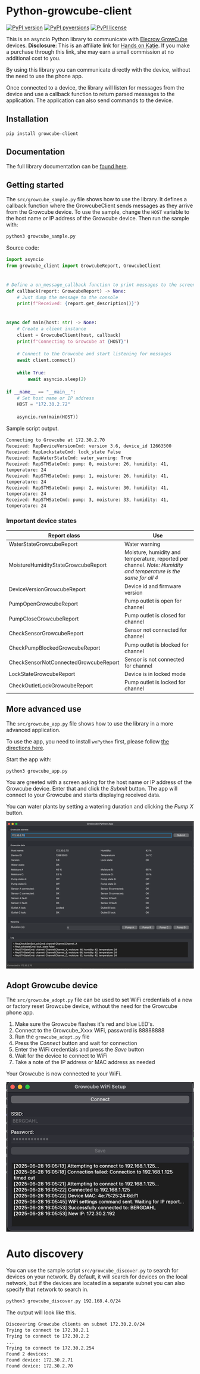 # Python-growcube-client

[![PyPI version](https://badge.fury.io/py/growcube-client.svg)](https://badge.fury.io/py/growcube-client)
[![PyPI pyversions](https://img.shields.io/pypi/pyversions/growcube-client.svg)](https://pypi.python.org/pypi/growcube-client/)
[![PyPI license](https://img.shields.io/pypi/l/ansicolortags.svg)](https://pypi.python.org/pypi/ansicolortags/)

This is an asyncio Python library to communicate with [Elecrow GrowCube](https://shrsl.com/4qit4) devices.
__Disclosure__: This is an affiliate link for [Hands on Katie](https://handsonkatie.com). If you make a purchase through this link, she may earn a small commission at no additional cost to you.

By using this library you can communicate directly with the device, without the need to use the phone app.

Once connected to a device, the library will listen for messages from the device and use a callback function
to return parsed messages to the application. The application can also send commands to the device.

## Installation

```
pip install growcube-client
```

## Documentation

The full library documentation can be [found here](https://jonnybergdahl.github.io/growcube-client/).

## Getting started

The `src/growcube_sample.py` file shows how to use the library. It defines a callback function where the GrowcubeClient
sends messages as they arrive from the Growcube device. To use the sample, change the `HOST` variable to the host
name or IP address of the Growcube device. Then run the sample with:

```bash
python3 growcube_sample.py
```

Source code:

```python
import asyncio
from growcube_client import GrowcubeReport, GrowcubeClient


# Define a on_message_callback function to print messages to the screen
def callback(report: GrowcubeReport) -> None:
    # Just dump the message to the console
    print(f"Received: {report.get_description()}")


async def main(host: str) -> None:
    # Create a client instance
    client = GrowcubeClient(host, callback)
    print(f"Connecting to Growcube at {HOST}")

    # Connect to the Growcube and start listening for messages
    await client.connect()

    while True:
        await asyncio.sleep(2)

if __name__ == "__main__":
    # Set host name or IP address
    HOST = "172.30.2.72"

    asyncio.run(main(HOST))
```

Sample script output.

```text
Connecting to Growcube at 172.30.2.70
Received: RepDeviceVersionCmd: version 3.6, device_id 12663500
Received: RepLockstateCmd: lock_state False
Received: RepWaterStateCmd: water_warning: True
Received: RepSTHSateCmd: pump: 0, moisture: 26, humidity: 41, temperature: 24
Received: RepSTHSateCmd: pump: 1, moisture: 26, humidity: 41, temperature: 24
Received: RepSTHSateCmd: pump: 2, moisture: 30, humidity: 41, temperature: 24
Received: RepSTHSateCmd: pump: 3, moisture: 33, humidity: 41, temperature: 24
```

### Important device states

| Report class                          | Use                                                                                                              |
|---------------------------------------|------------------------------------------------------------------------------------------------------------------|
| WaterStateGrowcubeReport              | Water warning                                                                                                    |
| MoistureHumidityStateGrowcubeReport   | Moisture, humidity and temperature, reported per channel. _Note: Humidity and temperature is the same for all 4_ |
| DeviceVersionGrowcubeReport           | Device id and firmware version                                                                                   |
| PumpOpenGrowcubeReport                | Pump outlet is open for channel                                                                                  |
| PumpCloseGrowcubeReport               | Pump outlet is closed for channel                                                                                |
| CheckSensorGrowcubeReport             | Sensor not connected for channel                                                                                 |
| CheckPumpBlockedGrowcubeReport        | Pump outlet is blocked for channel                                                                               |
| CheckSensorNotConnectedGrowcubeReport | Sensor is not connected for channel                                                                              |
| LockStateGrowcubeReport               | Device is in locked mode                                                                                         |
| CheckOutletLockGrowcubeReport         | Pump outlet is locked for channel                                                                                |

## More advanced use

The `src/growcube_app.py` file shows how to use the library in a more advanced application. 

To use the app, you need to install `wxPython` first, please follow [the directions here](https://wiki.wxpython.org/How%20to%20install%20wxPython).

Start the app with:
```bash
python3 growcube_app.py
```

You are greeted with a screen asking for the host name or IP address of the Growcube device. 
Enter that and click the _Submit_ button. The app will connect to your Growcube and starts
displaying received data.

You can water plants by setting a watering duration and clicking the _Pump X_ button.

![Growcube app page 1](assets/app1.png)

## Adopt Growcube device

The `src/growcube_adopt.py` file can be used to set WiFi credentials of a new or factory reset Growcube device, 
without the need for the Growcube phone app. 

  1. Make sure the Growcube flashes it's red and blue LED's. 
  2. Connect to the Growcube_Xxxx WiFi, password is 88888888
  3. Run the `growcube_adopt.py` file
  4. Press the _Connect_ button and wait for connection
  5. Enter the WiFi credentials and press the _Save_ button
  6. Wait for the device to connect to WiFi
  7. Take a note of the IP address or MAC address as needed

Your Growcube is now connected to your WiFi.

![Growcube adopt app](assets/adopt.png)

# Auto discovery

You can use the sample script `src/growcube_discover.py` to search for devices on your network. By default, it will
search for devices on the local network, but if the devices are located in a separate subnet you can also specify 
that network to search in. 

```bash
python3 growcube_discover.py 192.168.4.0/24
```

The output will look like this.

```
Discovering Growcube clients on subnet 172.30.2.0/24
Trying to connect to 172.30.2.1
Trying to connect to 172.30.2.2
...
Trying to connect to 172.30.2.254
Found 2 devices:
Found device: 172.30.2.71
Found device: 172.30.2.70
```

